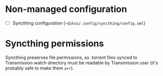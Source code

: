# Non-managed configuration

- [ ] Syncthing configuration (`~dzhus/.config/syncthing/config.xml`)

# Syncthing permissions

Syncthing preserves file permissions, so .torrent files synced to
Transmission watch directory must be readable by Transmission user
(it's probably safe to make them `a+r`).
